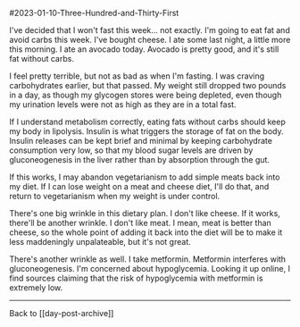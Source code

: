 #2023-01-10-Three-Hundred-and-Thirty-First

I've decided that I won't fast this week... not exactly.  I'm going to eat fat and avoid carbs this week.  I've bought cheese.  I ate some last night, a little more this morning.  I ate an avocado today.  Avocado is pretty good, and it's still fat without carbs.

I feel pretty terrible, but not as bad as when I'm fasting.  I was craving carbohydrates earlier, but that passed.  My weight still dropped two pounds in a day, as though my glycogen stores were being depleted, even though my urination levels were not as high as they are in a total fast.

If I understand metabolism correctly, eating fats without carbs should keep my body in lipolysis.  Insulin is what triggers the storage of fat on the body.  Insulin releases can be kept brief and minimal by keeping carbohydrate consumption very low, so that my blood sugar levels are driven by gluconeogenesis in the liver rather than by absorption through the gut.

If this works, I may abandon vegetarianism to add simple meats back into my diet.  If I can lose weight on a meat and cheese diet, I'll do that, and return to vegetarianism when my weight is under control.

There's one big wrinkle in this dietary plan.  I don't like cheese.  If it works, there'll be another wrinkle.  I don't like meat.  I mean, meat is better than cheese, so the whole point of adding it back into the diet will be to make it less maddeningly unpalateable, but it's not great.

There's another wrinkle as well.  I take metformin.  Metformin interferes with gluconeogenesis.  I'm concerned about hypoglycemia.  Looking it up online, I find sources claiming that the risk of hypoglycemia with metformin is extremely low.

---
Back to [[day-post-archive]]